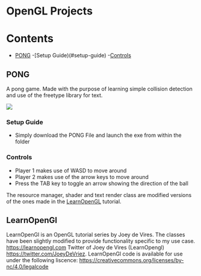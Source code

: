 # OpenGL Projects

# Contents
 - [PONG](#pong)
   -[Setup Guide)(#setup-guide)
   -[Controls](#controls)
 

## PONG

A pong game. Made with the purpose of learning simple collision detection and use of the freetype library for text.

![](https://user-images.githubusercontent.com/63361048/215310666-76ed4a5d-6bda-4903-b672-952a9cf813cd.png)


### Setup Guide
 - Simply download the PONG File and launch the exe from within the folder

### Controls
 - Player 1 makes use of WASD to move around
 - Player 2 makes use of the arrow keys to move around
 - Press the TAB key to toggle an arrow showing the direction of the ball

The resource manager, shader and text render class are modified versions of the ones made in the [LearnOpenGL](#learnopengl) tutorial.




## LearnOpenGl 
LearnOpenGl is an OpenGL tutorial series by Joey de Vires.
The classes have been slightly modified to provide functionality specific to my use case.
https://learnopengl.com
Twitter of Joey de Vires (LearnOpengl)
https://twitter.com/JoeyDeVriez.
LearnOpenGl code is available for use under the following liscence:
https://creativecommons.org/licenses/by-nc/4.0/legalcode
